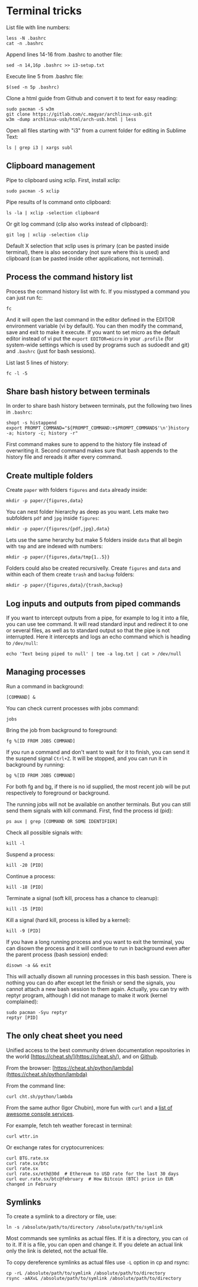 # Terminal tricks

List file with line numbers:
```
less -N .bashrc
cat -n .bashrc
```

Append lines 14-16 from .bashrc to another file:
```
sed -n 14,16p .bashrc >> i3-setup.txt
```

Execute line 5 from .bashrc file:
```
$(sed -n 5p .bashrc)
```

Clone a html guide from Github and convert it to text for easy reading:
```
sudo pacman -S w3m
git clone https://gitlab.com/c.magyar/archlinux-usb.git
w3m -dump archlinux-usb/html/arch-usb.html | less
```

Open all files starting with "i3" from a current folder for editing in Sublime Text:
```
ls | grep i3 | xargs subl
```

## Clipboard management

Pipe to clipboard using xclip. First, install xclip:
```
sudo pacman -S xclip
```

Pipe results of ls command onto clipboard:
```
ls -la | xclip -selection clipboard
```

Or git log command (clip also works instead of clipboard):
```
git log | xclip -selection clip
```

Default X selection that xclip uses is primary (can be pasted inside terminal), there is also secondary (not sure where this is used) and clipboard (can be pasted inside other applications, not terminal). 

## Process the command history list

Process the command history list with fc. If you misstyped a command you can just run fc:
```
fc
```

And it will open the last command in the editor defined in the EDITOR environment variable (vi by default). You can then modify the command, save and exit to make it execute. If you want to set micro as the default editor instead of vi put the `export EDITOR=micro` in your `.profile` (for system-wide settings which is used by programs such as sudoedit and git) and `.bashrc` (just for bash sessions).

List last 5 lines of history:
```
fc -l -5
```

## Share bash history between terminals

In order to share bash history between terminals, put the following two lines in `.bashrc`: 
```
shopt -s histappend
export PROMPT_COMMAND="${PROMPT_COMMAND:+$PROMPT_COMMAND$'\n'}history -a; history -c; history -r"
```

First command makes sure to append to the history file instead of overwriting it. Second command makes sure that bash appends to the history file and rereads it after every command.

## Create multiple folders

Create `paper` with folders `figures` and `data` already inside:
```
mkdir -p paper/{figures,data}
``` 

You can nest folder hierarchy as deep as you want. Lets make two subfolders `pdf` and `jpg` inside `figures`:
```
mkdir -p paper/{figures/{pdf,jpg},data}
```

Lets use the same herarchy but make 5 folders inside `data` that all begin with `tmp` and are indexed with numbers:
```
mkdir -p paper/{figures,data/tmp{1..5}}
```

Folders could also be created recursivelly. Create `figures` and `data` and within each of them create `trash` and `backup` folders:
```
mkdir -p paper/{figures,data}/{trash,backup}
```

## Log inputs and outputs from piped commands

If you want to intercept outputs from a pipe, for example to log it into a file, you can use tee command. It will read standard input and redirect it to one or several files, as well as to standard output so that the pipe is not interrupted. Here it intercepts and logs an echo command which is heading to `/dev/null`:
```
echo 'Text being piped to null' | tee -a log.txt | cat > /dev/null
```

## Managing processes

Run a command in background:
```
[COMMAND] &
```

You can check current processes with jobs command:
```
jobs
```

Bring the job from background to foreground:
```
fg %[ID FROM JOBS COMMAND]
```

If you run a command and don't want to wait for it to finish, you can send it the suspend signal `Ctrl+Z`. It will be stopped, and you can run it in background by running:
```
bg %[ID FROM JOBS COMMAND]
```

For both fg and bg, if there is no id supplied, the most recent job will be put respectively to foreground or background.

The running jobs will not be available on another terminals. But you can still send them signals with kill command. First, find the process id (pid):
```
ps aux | grep [COMMAND OR SOME IDENTIFIER]
```

Check all possible signals with:
```
kill -l
```

Suspend a process:
```
kill -20 [PID]
```

Continue a process:
```
kill -18 [PID]
```

Terminate a signal (soft kill, process has a chance to cleanup):
```
kill -15 [PID]
```

Kill a signal (hard kill, process is killed by a kernel):
```
kill -9 [PID]
```

If you have a long running process and you want to exit the terminal, you can disown the process and it will continue to run in background even after the parent process (bash session) ended:
```
disown -a && exit
```

This will actually disown all running processes in this bash session. There is nothing you can do after except let the finish or send the signals, you cannot attach a new bash session to them again. Actually, you can try with reptyr program, although I did not manage to make it work (kernel complained):
```
sudo pacman -Syu reptyr
reptyr [PID]
```

## The only cheat sheet you need

Unified access to the best community driven documentation repositories in the world [https://cheat.sh/](https://cheat.sh/), and on [Github](https://github.com/chubin/cheat.sh).

From the browser: [https://cheat.sh/python/lambda](https://cheat.sh/python/lambda)

From the command line:
```
curl cht.sh/python/lambda
```

From the same author (Igor Chubin), more fun with `curl` and a [list of awesome console services](https://github.com/chubin/awesome-console-services).

For example, fetch teh weather forecast in terminal:
```
curl wttr.in
```

Or exchange rates for cryptocurrenices:
```
curl BTG.rate.sx
curl rate.sx/btc
curl rate.sx
curl rate.sx/eth@30d  # Ethereum to USD rate for the last 30 days
curl eur.rate.sx/btc@february  # How Bitcoin (BTC) price in EUR changed in February
```

## Symlinks

To create a symlink to a directory or file, use:
```
ln -s /absolute/path/to/directory /absolute/path/to/symlink
```

Most commands see symlinks as actual files. If it is a directory, you can `cd` to it. If it is a file, you can open and change it. If you delete an actual link only the link is deleted, not the actual file.

To copy dereference symlinks as actual files use `-L` option in cp and rsync:
```
cp -rL /absolute/path/to/symlink /absolute/path/to/directory
rsync -aAXvL /absolute/path/to/symlink /absolute/path/to/directory
```
